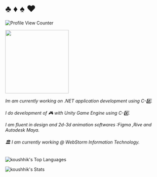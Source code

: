  <h1>            ♣️ ♦️ ♠️ ❤️        </h1>

![Profile View Counter](https://komarev.com/ghpvc/?username=koushhik)

<img src="https://user-images.githubusercontent.com/74038190/218265814-3084a4ba-809c-4135-afc0-8685d0f634b3.gif" height="200">

<!--<img src="https://user-images.githubusercontent.com/74038190/235224431-e8c8c12e-6826-47f1-89fb-2ddad83b3abf.gif" height="200">-->

<em> Im am currently working on .NET application development using C-#️⃣.</em>

<em> I do development of 🎮 with Unity Game Engine using C-#️⃣.</em>

<em> I am fluent in design and 2d-3d animation softwares :Figma ,Rive and Autodesk Maya.</em>
###### 🏛️ I am currently working @ WebStorm Information Technology.

![koushhik's Top Languages](https://github-readme-stats.vercel.app/api/top-langs/?username=koushhik&theme=dracula&show_icons=true&hide_border=true&layout=compact)

![koushhik's Stats](https://github-readme-stats.vercel.app/api?username=koushhik&theme=vue-dark&show_icons=true&hide_border=true&count_private=true)



<!--
**koushhik/koushhik** is a ✨ _special_ ✨ repository because its `README.md` (this file) appears on your GitHub profile.

Here are some ideas to get you started:

- 🔭 I’m currently working on ...
- 🌱 I’m currently learning ...
- 👯 I’m looking to collaborate on ...
- 🤔 I’m looking for help with ...
- 💬 Ask me about ...
- 📫 How to reach me: ...
- 😄 Pronouns: ...
- ⚡ Fun fact: ...
-->
